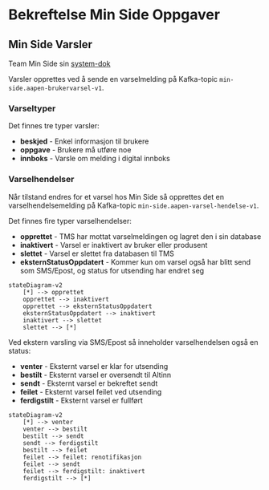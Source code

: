 # Bekreftelse Min Side Oppgaver

## Min Side Varsler
Team Min Side sin [system-dok](https://navikt.github.io/tms-dokumentasjon)

Varsler opprettes ved å sende en varselmelding på Kafka-topic `min-side.aapen-brukervarsel-v1`.

### Varseltyper
Det finnes tre typer varsler:
* **beskjed** - Enkel informasjon til brukere
* **oppgave** - Brukere må utføre noe
* **innboks** - Varsle om melding i digital innboks

### Varselhendelser
Når tilstand endres for et varsel hos Min Side så opprettes det en varselhendelsemelding på Kafka-topic
`min-side.aapen-varsel-hendelse-v1`.

Det finnes fire typer varselhendelser:
* **opprettet** - TMS har mottat varselmeldingen og lagret den i sin database
* **inaktivert** - Varsel er inaktivert av bruker eller produsent
* **slettet** - Varsel er slettet fra databasen til TMS
* **eksternStatusOppdatert** - Kommer kun om varsel også har blitt send som SMS/Epost, og status for utsending har endret seg

```mermaid
stateDiagram-v2
    [*] --> opprettet
    opprettet --> inaktivert
    opprettet --> eksternStatusOppdatert
    eksternStatusOppdatert --> inaktivert
    inaktivert --> slettet
    slettet --> [*]
```

Ved ekstern varsling via SMS/Epost så inneholder varselhendelsen også en status:
* **venter** - Eksternt varsel er klar for utsending
* **bestilt** - Eksternt varsel er oversendt til Altinn
* **sendt** - Eksternt varsel er bekreftet sendt
* **feilet** - Eksternt varsel feilet ved utsending
* **ferdigstilt** - Eksternt varsel er fullført

```mermaid
stateDiagram-v2
    [*] --> venter
    venter --> bestilt
    bestilt --> sendt
    sendt --> ferdigstilt
    bestilt --> feilet
    feilet --> feilet: renotifikasjon
    feilet --> sendt
    feilet --> ferdigstilt: inaktivert
    ferdigstilt --> [*]
```
